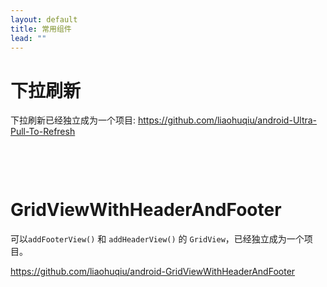 ```yaml
---
layout: default
title: 常用组件
lead: ""
---
```


<h1 id="ptr-lib">下拉刷新</h1>

下拉刷新已经独立成为一个项目: https://github.com/liaohuqiu/android-Ultra-Pull-To-Refresh

<div style='margin-bottom:100px'>
</div>

<h1 id="grid-with-with-header-and-footer">GridViewWithHeaderAndFooter</h1>

可以`addFooterView()` 和 `addHeaderView()` 的 `GridView`，已经独立成为一个项目。

https://github.com/liaohuqiu/android-GridViewWithHeaderAndFooter

<div style='margin-bottom:100px'>
</div>
